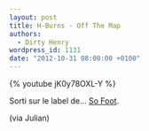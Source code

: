 ```yaml
---
layout: post
title: H-Burns - Off The Map
authors:
  - Dirty Henry
wordpress_id: 1131
date: "2012-10-31 08:00:00 +0100"
---
```


{% youtube jK0y78OXL-Y %}

Sorti sur le label de…
[So Foot](http://www.sofoot.com/so-foot-monte-son-label-150579-videos.html).

(via Julian)
